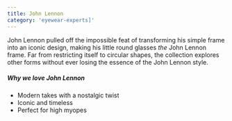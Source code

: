 ```yaml
---
title: John Lennon
category: 'eyewear-experts]'
---
```

<div class="employee-heading">
John Lennon pulled off the impossible feat of transforming his simple frame into an iconic design, making his little round glasses <i>the</i> John Lennon frame. Far from restricting itself to circular shapes, the collection explores other forms without ever losing the essence of the John Lennon style.
</div>

##### Why we love John Lennon

* Modern takes with a nostalgic twist
* Iconic and timeless
* Perfect for high myopes
